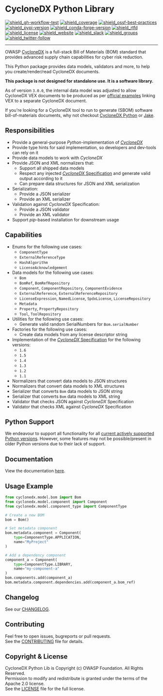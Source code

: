 # CycloneDX Python Library

[![shield_gh-workflow-test]][link_gh-workflow-test]
[![shield_coverage]][link_codacy]
[![shield_ossf-best-practices]][link_ossf-best-practices]
[![shield_pypi-version]][link_pypi]
[![shield_conda-forge-version]][link_conda-forge]
[![shield_rtfd]][link_rtfd]
[![shield_license]][license_file]
[![shield_website]][link_website]
[![shield_slack]][link_slack]
[![shield_groups]][link_discussion]
[![shield_twitter-follow]][link_twitter]

----

OWASP [CycloneDX][link_website] is a full-stack Bill of Materials (BOM) standard
that provides advanced supply chain capabilities for cyber risk reduction.

This Python package provides data models, validators and more, 
to help you create/render/read CycloneDX documents.

**This package is not designed for standalone use. It is a software library.**

As of version `3.0.0`, the internal data model was adjusted to allow CycloneDX VEX documents to be produced as per
[official examples](https://cyclonedx.org/capabilities/bomlink/#linking-external-vex-to-bom-inventory) linking VEX to a separate CycloneDX document.

If you're looking for a CycloneDX tool to run to generate (SBOM) software bill-of-materials documents, why not checkout 
[CycloneDX Python][cyclonedx-python] or [Jake][jake].

## Responsibilities

* Provide a general-purpose *Python*-implementation of [*CycloneDX*][link_website]
* Provide type hints for said implementation, so developers and dev-tools can rely on it
* Provide data models to work with *CycloneDX*
* Provide JSON and XML normalizers that:
   * Support all shipped data models
   * Respect any injected [*CycloneDX* Specification][CycloneDX-spec] and generate valid output according to it
   * Can prepare data structures for JSON and XML serialization
* Serialization:
   * Provide a JSON serializer
   * Provide an XML serializer
* Validation against *CycloneDX* Specification:
   * Provide a JSON validator
   * Provide an XML validator
* Support *pip*-based installation for downstream usage

## Capabilities

* Enums for the following use cases:
   * `ComponentType`
   * `ExternalReferenceType`
   * `HashAlgorithm`
   * `LicenseAcknowledgement`
* Data models for the following use cases:
   * `Bom`
   * `BomRef`, `BomRefRepository`
   * `Component`, `ComponentRepository`, `ComponentEvidence`
   * `ExternalReference`, `ExternalReferenceRepository`
   * `LicenseExpression`, `NamedLicense`, `SpdxLicense`, `LicenseRepository`
   * `Metadata`
   * `Property`, `PropertyRepository`
   * `Tool`, `ToolRepository`
* Utilities for the following use cases:
   * Generate valid random SerialNumbers for `Bom.serialNumber`
* Factories for the following use cases:
   * Create data models from any license descriptor string
* Implementation of the [*CycloneDX* Specification][CycloneDX-spec] for the following versions:
   * `1.6`
   * `1.5`
   * `1.4`
   * `1.3`
   * `1.2`
   * `1.1`
* Normalizers that convert data models to JSON structures
* Normalizers that convert data models to XML structures
* Serializer that converts `Bom` data models to JSON string
* Serializer that converts `Bom` data models to XML string
* Validator that checks JSON against *CycloneDX* Specification
* Validator that checks XML against *CycloneDX* Specification

## Python Support

We endeavour to support all functionality for all [current actively supported Python versions](https://www.python.org/downloads/).
However, some features may not be possible/present in older Python versions due to their lack of support.

## Documentation

View the documentation [here](https://cyclonedx-python-library.readthedocs.io/).

## Usage Example

```python
from cyclonedx.model.bom import Bom
from cyclonedx.model.component import Component
from cyclonedx.model.component_type import ComponentType

# Create a new BOM
bom = Bom()

# Set metadata component
bom.metadata.component = Component(
    type=ComponentType.APPLICATION,
    name="MyProject"
)

# Add a dependency component
component_a = Component(
    type=ComponentType.LIBRARY,
    name="my-component-a"
)
bom.components.add(component_a)
bom.metadata.component.dependencies.add(component_a.bom_ref)
```

## Changelog

See our [CHANGELOG][chaneglog_file].

## Contributing

Feel free to open issues, bugreports or pull requests.  
See the [CONTRIBUTING][contributing_file] file for details.

## Copyright & License

CycloneDX Python Lib is Copyright (c) OWASP Foundation. All Rights Reserved.  
Permission to modify and redistribute is granted under the terms of the Apache 2.0 license.  
See the [LICENSE][license_file] file for the full license.

[cyclonedx-python]: https://github.com/CycloneDX/cyclonedx-python
[jake]: https://github.com/sonatype-nexus-community/jake

[license_file]: https://github.com/CycloneDX/cyclonedx-python-lib/blob/master/LICENSE
[chaneglog_file]: https://github.com/CycloneDX/cyclonedx-python-lib/blob/master/CHANGELOG.md
[contributing_file]: https://github.com/CycloneDX/cyclonedx-python-lib/blob/master/CONTRIBUTING.md
[CycloneDX-spec]: https://github.com/CycloneDX/specification/tree/master#readme

[shield_gh-workflow-test]: https://img.shields.io/github/actions/workflow/status/CycloneDX/cyclonedx-python-lib/python.yml?branch=main&logo=GitHub&logoColor=white "build"
[shield_coverage]: https://img.shields.io/codacy/coverage/1f9d451e9cdc49ce99c2a1247adab341?logo=Codacy&logoColor=white "test coverage"
[shield_ossf-best-practices]: https://img.shields.io/cii/percentage/7956?label=OpenSSF%20best%20practices "OpenSSF best practices"
[shield_pypi-version]: https://img.shields.io/pypi/v/cyclonedx-python-lib?logo=pypi&logoColor=white&label=PyPI "PyPI"
[shield_conda-forge-version]: https://img.shields.io/conda/vn/conda-forge/cyclonedx-python-lib?logo=anaconda&logoColor=white&label=conda-forge "conda-forge"
[shield_rtfd]: https://img.shields.io/readthedocs/cyclonedx-python-library?logo=readthedocs&logoColor=white "Read the Docs"
[shield_license]: https://img.shields.io/github/license/CycloneDX/cyclonedx-python-lib?logo=open%20source%20initiative&logoColor=white "license"
[shield_website]: https://img.shields.io/badge/https://-cyclonedx.org-blue.svg "homepage"
[shield_slack]: https://img.shields.io/badge/slack-join-blue?logo=Slack&logoColor=white "slack join"
[shield_groups]: https://img.shields.io/badge/discussion-groups.io-blue.svg "groups discussion"
[shield_twitter-follow]: https://img.shields.io/badge/Twitter-follow-blue?logo=Twitter&logoColor=white "twitter follow"

[link_gh-workflow-test]: https://github.com/CycloneDX/cyclonedx-python-lib/actions/workflows/python.yml?query=branch%3Amain
[link_pypi]: https://pypi.org/project/cyclonedx-python-lib/
[link_conda-forge]: https://anaconda.org/conda-forge/cyclonedx-python-lib
[link_rtfd]: https://cyclonedx-python-library.readthedocs.io/en/latest/
[link_codacy]: https://app.codacy.com/gh/CycloneDX/cyclonedx-python-lib
[link_ossf-best-practices]: https://www.bestpractices.dev/projects/7956
[link_website]: https://cyclonedx.org/
[link_slack]: https://cyclonedx.org/slack/invite
[link_discussion]: https://groups.io/g/CycloneDX
[link_twitter]: https://twitter.com/CycloneDX_Spec
